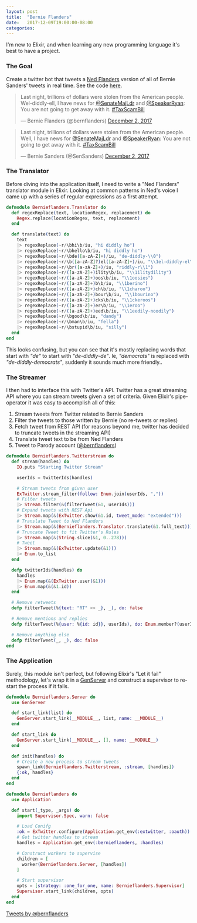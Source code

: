```yaml
---
layout: post
title:  "Bernie Flanders"
date:   2017-12-09T19:00:00-08:00
categories:
---
```


I'm new to Elixir, and when learning any new programming language it's best to have a project.

### The Goal

Create a twitter bot that tweets a [Ned Flanders](https://en.wikipedia.org/wiki/Ned_Flanders) version of all of Bernie Sanders' tweets in real time. See the code [here](https://github.com/pjskennedy/bernieflanders).

<blockquote class="twitter-tweet" data-lang="en"><p lang="en" dir="ltr">Last night, trillions of dollars were stolen from the American people. Wel-diddly-ell, I have news for <a href="https://twitter.com/SenateMajLdr?ref_src=twsrc%5Etfw">@SenateMajLdr</a> and <a href="https://twitter.com/SpeakerRyan?ref_src=twsrc%5Etfw">@SpeakerRyan</a>: You are not going to get away with it. <a href="https://twitter.com/hashtag/TaxScamBill?src=hash&amp;ref_src=twsrc%5Etfw">#TaxScamBill</a></p>&mdash; Bernie Flanders (@bernflanders) <a href="https://twitter.com/bernflanders/status/937017627435614209?ref_src=twsrc%5Etfw">December 2, 2017</a></blockquote>

<blockquote class="twitter-tweet" data-lang="en"><p lang="en" dir="ltr">Last night, trillions of dollars were stolen from the American people. Well, I have news for <a href="https://twitter.com/SenateMajLdr?ref_src=twsrc%5Etfw">@SenateMajLdr</a> and <a href="https://twitter.com/SpeakerRyan?ref_src=twsrc%5Etfw">@SpeakerRyan</a>: You are not going to get away with it. <a href="https://twitter.com/hashtag/TaxScamBill?src=hash&amp;ref_src=twsrc%5Etfw">#TaxScamBill</a></p>&mdash; Bernie Sanders (@SenSanders) <a href="https://twitter.com/SenSanders/status/937017626039119872?ref_src=twsrc%5Etfw">December 2, 2017</a></blockquote>

### The Translator

Before diving into the application itself, I need to write a "Ned Flanders" translator module in Elixir. Looking at common patterns in Ned's voice I came up with a series of regular expressions as a first attempt.

```elixir
defmodule Bernieflanders.Translator do
  def regexReplace(text, locationRegex, replacement) do
    Regex.replace(locationRegex, text, replacement)
  end

  def translate(text) do
    text
    |> regexReplace(~r/\bhi\b/iu, "hi diddly ho")
    |> regexReplace(~r/\bhello\b/iu, "hi diddly ho")
    |> regexReplace(~r/\bde([a-zA-Z]+)/iu, "de-diddly-\\0")
    |> regexReplace(~r/\b([a-zA-Z]?)el([a-zA-Z]+)/iu, "\\1el-diddly-el\\2")
    |> regexReplace(~r/\br([a-zA-Z]+)/iu, "riddly-r\\1")
    |> regexReplace(~r/([a-zA-Z]+)ility\b/iu, "\\1ilitydility")
    |> regexReplace(~r/([a-zA-Z]+)oos\b/iu, "\\1oosies")
    |> regexReplace(~r/([a-zA-Z]+)b\b/iu, "\\1berino")
    |> regexReplace(~r/([a-zA-Z]+)ch\b/iu, "\\1charoo")
    |> regexReplace(~r/([a-zA-Z]+)bour\b/iu, "\\1bourino")
    |> regexReplace(~r/([a-zA-Z]+)cks\b/iu, "\\1ckeroos")
    |> regexReplace(~r/([a-zA-Z]+)er\b/iu, "\\1eroo")
    |> regexReplace(~r/([a-zA-Z]+)eed\b/iu, "\\1eedily-noodily")
    |> regexReplace(~r/\bgood\b/iu, "dandy")
    |> regexReplace(~r/\bman\b/iu, "fella")
    |> regexReplace(~r/\bstupid\b/iu, "silly")
  end
end
```

This looks confusing, but you can see that it's mostly replacing words that start with _"de"_ to start with _"de-diddly-de"_. Ie, _"democrats"_ is replaced with _"de-diddly-democrats"_, suddenly it sounds much more friendly..

### The Streamer

I then had to interface this with Twitter's API. Twitter has a great streaming API where you can stream tweets given a set of criteria. Given Elixir's pipe-operator it was easy to accomplish all of this:

1. Stream tweets from Twitter related to Bernie Sanders
2. Filter the tweets to those written by Bernie (no re-tweets or replies)
3. Fetch tweet from REST API (for reasons beyond me, twitter has decided to truncate tweets in the streaming API)
4. Translate tweet text to be from Ned Flanders
5. Tweet to Parody account ([@bernflanders](https://twitter.com/bernflanders))

```elixir
defmodule Bernieflanders.Twitterstream do
  def stream(handles) do
    IO.puts "Starting Twitter Stream"

    userIds = twitterIds(handles)

    # Stream tweets from given user
    ExTwitter.stream_filter(follow: Enum.join(userIds, ","))
    # Filter tweets
    |> Stream.filter(&(filterTweet(&1, userIds)))
    # Expand tweets with REST Api
    |> Stream.map(&(ExTwitter.show(&1.id, tweet_mode: "extended")))
    # Translate Tweet to Ned Flanders
    |> Stream.map(&(Bernieflanders.Translator.translate(&1.full_text)))
    # Truncate Tweet to fit Twitter's Rules
    |> Stream.map(&(String.slice(&1, 0..278)))
    # Tweet
    |> Stream.map(&(ExTwitter.update(&1)))
    |> Enum.to_list
  end

  defp twitterIds(handles) do
    handles
    |> Enum.map(&(ExTwitter.user(&1)))
    |> Enum.map(&(&1.id))
  end

  # Remove retweets
  defp filterTweet(%{text: "RT" <> _}, _), do: false

  # Remove mentions and replies
  defp filterTweet(%{user: %{id: id}}, userIds), do: Enum.member?(userIds, id)

  # Remove anything else
  defp filterTweet(_, _), do: false
end
```

### The Application

Surely, this module isn't perfect, but following Elixir's "Let it fail" methodology, let's wrap it in a [GenServer](https://hexdocs.pm/elixir/GenServer.html) and construct a supervisor to re-start the process if it fails.

```elixir
defmodule Bernieflanders.Server do
  use GenServer

  def start_link(list) do
    GenServer.start_link(__MODULE__, list, name: __MODULE__)
  end

  def start_link do
    GenServer.start_link(__MODULE__, [], name: __MODULE__)
  end

  def init(handles) do
    # Create a new process to stream tweets
    spawn_link(Bernieflanders.Twitterstream, :stream, [handles])
    {:ok, handles}
  end
end

defmodule Bernieflanders do
  use Application

  def start(_type, _args) do
    import Supervisor.Spec, warn: false

    # Load Conifg
    :ok = ExTwitter.configure(Application.get_env(:extwitter, :oauth))
    # Get twitter handles to stream
    handles = Application.get_env(:bernieflanders, :handles)

    # Construct workers to supervise
    children = [
      worker(Bernieflanders.Server, [handles])
    ]

    # Start supervisor
    opts = [strategy: :one_for_one, name: Bernieflanders.Supervisor]
    Supervisor.start_link(children, opts)
  end
end
```

<a class="twitter-timeline" href="https://twitter.com/bernflanders">Tweets by @bernflanders</a>
<script async src="https://platform.twitter.com/widgets.js" charset="utf-8"></script>
